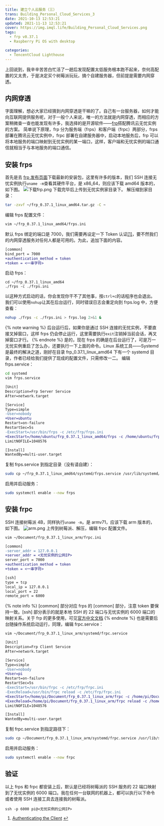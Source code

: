 ```yaml
---
title: 建立个人云服务（三）
trans: Building_Personal_Cloud_Services_3
date: 2021-10-13 12:53:21
updated: 2021-11-13 12:53:21
cover: https://img.imql.life/Building_Personal_Cloud_Services.png
tags:
  - frp v0.37.1
  - Raspberry Pi OS with desktop

categories:
  - TencentCloud Lighthouse
---
```


上回说到，我辛辛苦苦白忙活了一趟后发现配置太低服务根本跑不起来，奈何高配置的又太贵，于是决定买个树莓派玩玩，搞个自建服务器，但前提是需要内网穿透。

<!-- more -->

## 内网穿透

字面理解，想必大家已经猜到内网穿透是干嘛的了。自己有一台服务器，如何才能向互联网提供服务呢，对于一般个人来说，唯一的方法就是内网穿透，而相应的方案稍微查一查也能发现有许多，我选择的是开源软件——[frp](https://github.com/fatedier/frp)搭配腾讯云无忧实例的方案。
简单说下原理，frp 分为服务端（frps）和客户端（frpc）两部分，frps 部署在腾讯云无忧实例中，frpc 部署在自建服务器中，启动本地服务后，frp 可以将本地服务的端口映射到无忧实例的某一端口，这样，客户端和无忧实例的端口通信就相当于与本地服务的端口通信。

## 安装 frps

首先是去 [frp 发布页面](https://github.com/fatedier/frp/releases)下载最新的安装包，这里有许多的版本，我们 SSH 连接无忧实例执行`uname -m`查看其硬件平台，是 x86_64，则应该下载 amd64 版本的，如下图。
![下载frp.png](https://cdn.nlark.com/yuque/0/2022/png/8391941/1643809193717-ad6ffcf2-945e-4363-be21-50dd86e1cbb4.png#clientId=ud3711382-bbe9-4&crop=0&crop=0&crop=1&crop=1&from=drop&id=ufd533bc3&name=%E4%B8%8B%E8%BD%BDfrp.png&originHeight=910&originWidth=1140&originalType=binary&ratio=1&rotation=0&showTitle=false&size=112804&status=done&style=shadow&taskId=u5eecb204-d52c-4da7-b220-cdf8a8af4b7&title=)
下载完毕后上传到无忧实例家目录下。
解压缩到家目录：

```bash
tar -zxvf ~/frp_0.37.1_linux_amd64.tar.gz -C ~
```

编辑 frps 配置文件：

```bash
vim ~/frp_0.37.1_linux_amd64/frps.ini
```

默认 frps 绑定的端口是 7000，我们需要再设定一下 Token 认证[[1]](#参考)，要不然我们的内网穿透服务对任何人都是可用的。为此，追加下面的内容。

```diff
[common]
bind_port = 7000
+authentication_method = token
+token = <一串字符>
```

启动 frps：

```
cd ~/frp_0.37.1_linux_amd64
./frps -c ./frps.ini
```

以这种方式启动的话，你会发现你干不了其他事，按`ctrl+c`的话程序也会退出。我们可以使用`nohup`让其在后台运行，同时错误日志会重定向到 frps.log 中，方便查看：

```bash
nohup ./frps -c ./frps.ini > frps.log 2>&1 &
```

{% note warning %}
后台运行后，如果你是通过 SSH 连接的无忧实例，不要直接叉掉窗口，这样 frps 仍会停止运行，这里需要执行`exit`注销掉当前会话，再叉掉窗口才行。
{% endnote %}
是的，现在 frps 的确是在后台运行了，可是万一无忧实例重启了怎么办，还要执行一下上面的命令。Linux 系统工具——Systemd 是最终的解决之道，刚好在目录 frp_0.37.1_linux_amd64 下有一个 systemd 目录，作者已经给我们提供了现成的配置文件，只需修改一二。
编辑 frps.service：

```bash
cd systemd
vim frps.service
```

```diff
[Unit]
Description=Frp Server Service
After=network.target

[Service]
Type=simple
-User=nobody
+User=ubuntu
Restart=on-failure
RestartSec=5s
-ExecStart=/usr/bin/frps -c /etc/frp/frps.ini
+ExecStart=/home/ubuntu/frp_0.37.1_linux_amd64/frps -c /home/ubuntu/frp_0.37.1_linux_amd64/frps.ini
LimitNOFILE=1048576

[Install]
WantedBy=multi-user.target
```

复制 frps.service 到指定目录（没有请自建）：

```bash
sudo cp ~/frp_0.37.1_linux_amd64/systemd/frps.service /usr/lib/systemd/system
```

启用并启动服务：

```bash
sudo systemctl enable --now frps
```

## 安装 frpc

SSH 连接树莓派 4B，同样执行`uname -m`，是 armv71，应该下载 arm 版本的，如下图。
![arm.png](https://cdn.nlark.com/yuque/0/2022/png/8391941/1643809422577-211b4941-b9b4-42c0-9129-f0d01b17065c.png#clientId=ud3711382-bbe9-4&crop=0&crop=0&crop=1&crop=1&from=drop&id=u1a05ff2f&name=arm.png&originHeight=909&originWidth=1140&originalType=binary&ratio=1&rotation=0&showTitle=false&size=112801&status=done&style=shadow&taskId=u99c604e4-6026-4b18-bf14-776c35e2197&title=)
上传到树莓派、解压，编辑 frpc 配置文件。

```bash
vim ~/Document/frp_0.37.1_linux_arm/frpc.ini
```

```diff
[common]
-server_addr = 127.0.0.1
+server_addr = <无忧实例的公网IP>
server_port = 7000
+authentication_method = token
+token = <一串字符>

[ssh]
type = tcp
local_ip = 127.0.0.1
local_port = 22
remote_port = 6000
```

{% note info %}
[common] 部分对应 frps 的 [common] 部分，注意 token 要保持一致。[ssh] 部分表示的就是本地 SSH 的 22 端口与无忧实例的 6000 端口的映射关系。关于 frp 的更多使用，可见[官方中文文档](https://gofrp.org/)
{% endnote %}
也是需要后台随操作系统启动运行，同理，编辑 frpc.service：

```bash
vim ~/Document/frp_0.37.1_linux_arm/systemd/frpc.service
```

```diff
[Unit]
Description=Frp Client Service
After=network.target

[Service]
Type=simple
-User=nobody
+User=pi
Restart=on-failure
RestartSec=5s
-ExecStart=/usr/bin/frpc -c /etc/frp/frpc.ini
-ExecReload=/usr/bin/frpc reload -c /etc/frp/frpc.ini
+ExecStart=/home/pi/Document/frp_0.37.1_linux_arm/frpc -c /home/pi/Document/frp_0.37.1_linux_arm/frpc.ini
+ExecReload=/home/pi/Document/frp_0.37.1_linux_arm/frpc reload -c /home/pi/Document/frp_0.37.1_linux_arm/frpc.ini
LimitNOFILE=1048576

[Install]
WantedBy=multi-user.target
```

复制 frpc.service 到指定路径下：

```bash
sudo cp ~/Document/frp_0.37.1_linux_arm/systemd/frpc.service /usr/lib/systemd/system
```

启用并启动服务：

```bash
sudo systemctl enable --now frpc
```

## 验证

以上 frps 和 frpc 都安装上后，默认是已经将树莓派的 SSH 服务的 22 端口映射到了无忧实例的 6000 端口。我在任何一台联网的机器上，都可以执行以下命令或者使用 SSH 连接工具去连接我的树莓派。

```
ssh -p 6000 pi@<无忧实例的公网IP>
```

1. [Authenticating the Client](https://github.com/fatedier/frp#authenticating-the-client) [↩︎](#fnref1)
